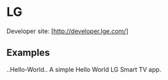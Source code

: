LG
==


Developer site: [http://developer.lge.com/]


## Examples ##

..Hello-World..
A simple Hello World LG Smart TV app.

